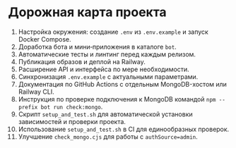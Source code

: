 <!-- Назначение файла: краткий план развития проекта. -->

# Дорожная карта проекта

1. Настройка окружения: создание `.env` из `.env.example` и запуск Docker Compose.
2. Доработка бота и мини‑приложения в каталоге `bot`.
3. Автоматические тесты и линтинг перед каждым релизом.
4. Публикация образов и деплой на Railway.
5. Расширение API и интерфейса по мере необходимости.
6. Синхронизация `.env.example` с актуальными параметрами.
7. Документация по GitHub Actions с отдельным MongoDB-хостом или Railway CLI.
8. Инструкция по проверке подключения к MongoDB командой `npm --prefix bot run check:mongo`.
9. Скрипт `setup_and_test.sh` для автоматической установки зависимостей и проверки проекта.
10. Использование `setup_and_test.sh` в CI для единообразных проверок.
11. Улучшение `check_mongo.cjs` для работы с `authSource=admin`.
